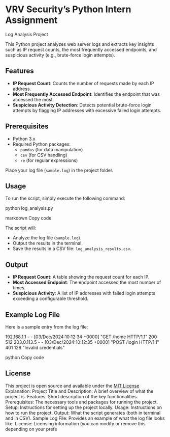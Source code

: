 
# VRV Security’s Python Intern Assignment
 Log Analysis Project

This Python project analyzes web server logs and extracts key insights such as IP request counts, the most frequently accessed endpoints, and suspicious activity (e.g., brute-force login attempts).

## Features
- **IP Request Count**: Counts the number of requests made by each IP address.
- **Most Frequently Accessed Endpoint**: Identifies the endpoint that was accessed the most.
- **Suspicious Activity Detection**: Detects potential brute-force login attempts by flagging IP addresses with excessive failed login attempts.

## Prerequisites
- Python 3.x
- Required Python packages:
    - `pandas` (for data manipulation)
    - `csv` (for CSV handling)
    - `re` (for regular expressions)


Place your log file (`sample.log`) in the project folder.

## Usage

To run the script, simply execute the following command:

python log_analysis.py

markdown
Copy code

The script will:
- Analyze the log file (`sample.log`).
- Output the results in the terminal.
- Save the results in a CSV file: `log_analysis_results.csv`.

## Output

- **IP Request Count**: A table showing the request count for each IP.
- **Most Accessed Endpoint**: The endpoint accessed the most number of times.
- **Suspicious Activity**: A list of IP addresses with failed login attempts exceeding a configurable threshold.

## Example Log File

Here is a sample entry from the log file:

192.168.1.1 - - [03/Dec/2024:10:12:34 +0000] "GET /home HTTP/1.1" 200 512 203.0.113.5 - - [03/Dec/2024:10:12:35 +0000] "POST /login HTTP/1.1" 401 128 "Invalid credentials"

python
Copy code

## License

This project is open source and available under the [MIT License](LICENSE)
Explanation:
Project Title and Description: A brief overview of what the project is.
Features: Short description of the key functionalities.
Prerequisites: The necessary tools and packages for running the project.
Setup: Instructions for setting up the project locally.
Usage: Instructions on how to run the project.
Output: What the script generates (both in terminal and in CSV).
Sample Log File: Provides an example of what the log file looks like.
License: Licensing information (you can modify or remove this depending on your prefe
